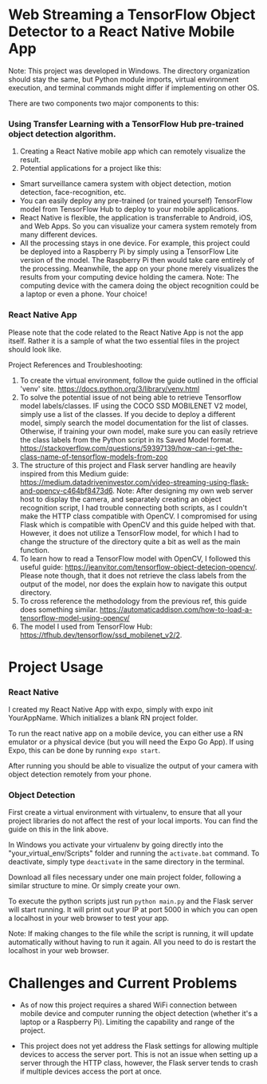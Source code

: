 # Web Streaming a TensorFlow Object Detector to a React Native Mobile App

Note: This project was developed in Windows. The directory organization should stay the same, but Python module imports, virtual environment execution, and terminal commands might differ if implementing on other OS.

There are two components two major components to this:

### Using Transfer Learning with a TensorFlow Hub pre-trained object detection algorithm.
1. Creating a React Native mobile app which can remotely visualize the result.
2. Potential applications for a project like this:
* Smart surveillance camera system with object detection, motion detection, face-recognition, etc.
* You can easily deploy any pre-trained (or trained yourself) TensorFlow model from TensorFlow Hub to deploy to your mobile applications.
* React Native is flexible, the application is transferrable to Android, iOS, and Web Apps. So you can visualize your camera system remotely from many different devices.
* All the processing stays in one device. For example, this project could be deployed into a Raspberry Pi by simply using a TensorFlow Lite version of the model. The Raspberry Pi then would take care entirely of the processing. Meanwhile, the app on your phone merely visualizes the results from your computing device holding the camera. Note: The computing device with the camera doing the object recognition could be a laptop or even a phone. Your choice!


### React Native App
Please note that the code related to the React Native App is not the app itself. Rather it is a sample of what the two essential files in the project should look like.


Project References and Troubleshooting:
1. To create the virtual environment, follow the guide outlined in the official 'venv' site. https://docs.python.org/3/library/venv.html
2. To solve the potential issue of not being able to retrieve Tensorflow model labels/classes. IF using the COCO SSD MOBILENET V2 model, simply use a list of the classes. If you decide to deploy a different model, simply search the model documentation for the list of classes. Otherwise, if training your own model, make sure you can easily retrieve the class labels from the Python script in its Saved Model format. https://stackoverflow.com/questions/59397139/how-can-i-get-the-class-name-of-tensorflow-models-from-zoo
3. The structure of this project and Flask server handling are heavily inspired from this Medium guide: https://medium.datadriveninvestor.com/video-streaming-using-flask-and-opencv-c464bf8473d6. Note: After designing my own web server host to display the camera, and separately creating an object recognition script, I had trouble connecting both scripts, as I couldn't make the HTTP class compatible with OpenCV. I compromised for using Flask which is compatible with OpenCV and this guide helped with that. However, it does not utilize a TensorFlow model, for which I had to change the structure of the directory quite a bit as well as the main function.
4. To learn how to read a TensorFlow model with OpenCV, I followed this useful guide: https://jeanvitor.com/tensorflow-object-detecion-opencv/. Please note though, that it does not retrieve the class labels from the output of the model, nor does the explain how to navigate this output directory.
5. To cross reference the methodology from the previous ref, this guide does something similar. https://automaticaddison.com/how-to-load-a-tensorflow-model-using-opencv/
6. The model I used from TensorFlow Hub: https://tfhub.dev/tensorflow/ssd_mobilenet_v2/2.


# Project Usage
### React Native
I created my React Native App with expo, simply with expo init YourAppName. Which initializes a blank RN project folder.

To run the react native app on a mobile device, you can either use a RN emulator or a physical device (but you will need the Expo Go App). If using Expo, this can be done by running `expo start`.

After running you should be able to visualize the output of your camera with object detection remotely from your phone.

### Object Detection
First create a virtual environment with virtualenv, to ensure that all your project libraries do not affect the rest of your local imports. You can find the guide on this in the link above.

In Windows you activate your virtualenv by going directly into the "your_virtual_env/Scripts" folder and running the `activate.bat` command. To deactivate, simply type `deactivate` in the same directory in the terminal.

Download all files necessary under one main project folder, following a similar structure to mine. Or simply create your own.

To execute the python scripts just run `python main.py` and the Flask server will start running. It will print out your IP at port 5000 in which you can open a localhost in your web browser to test your app.

Note: If making changes to the file while the script is running, it will update automatically without having to run it again. All you need to do is restart the localhost in your web browser.


# Challenges and Current Problems

* As of now this project requires a shared WiFi connection between mobile device and computer running the object detection (whether it's a laptop or a Raspberry Pi). Limiting the capability and range of the project.

* This project does not yet address the Flask settings for allowing multiple devices to access the server port. This is not an issue when setting up a server through the HTTP class, however, the Flask server tends to crash if multiple devices access the port at once.


